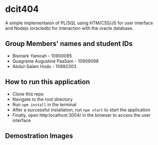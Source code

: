 # dcit404
A simple implementaion of PL/SQL using HTM/CSS/JS for user interface and Nodejs (oracledb) for interaction with the oracle database.    

## Group Members' names and student IDs
- Bismark Yamoah - 10900095
- Quagraine Augustine PaaSam - 10909098
- Abdul-Salam Hudu - 10892303

## How to run this application
- Clone this repo
- Navigate to the root directory
- Run `npm install` in the terminal
- After a successful installation, run `npm start` to start the application
- Finally, open http:localhost:3004/ in the browser to access the user interface

## Demostration Images
